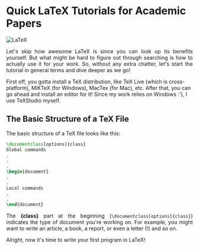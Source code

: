 # Quick LaTeX Tutorials for Academic Papers
![LaTeX](https://upload.wikimedia.org/wikipedia/commons/9/92/LaTeX_logo.svg)

<p align="justify">
Let's skip how awesome LaTeX is since you can look up its benefits yourself. But what might be hard to figure out through searching is how to actually use it for your work. So, without any extra chatter, let's start the tutorial in general terms and dive deeper as we go!

First off, you gotta install a TeX distribution, like TeX Live (which is cross-platform), MiKTeX (for Windows), MacTex (for Mac), etc. After that, you can go ahead and install an editor for it! Since my work relies on Windows :'), I use TeXStudio myself.
</p>

## The Basic Structure of a TeX File
<p align="justify">
The basic structure of a TeX file looks like this:
</p>

```LaTeX
\documentclass[options]{class}
Global commands
.
.
.
\begin{document}
.
.
Local commands
.
.
\end{document}
```

<p align="justify">
The <b>{class}</b> part at the beginning (<code>\documentclass[options]{class}</code>) indicates the type of document you're working on. For example, you might want to write an article, a book, a report, or even a letter (!) and so on. 
</p>

Alright, now it's time to write your first program in LaTeX!
